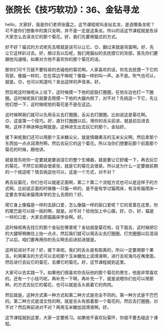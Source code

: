 # 张院长《技巧软功》：36、金钻寻龙

hello，大家好，我是你们老师张露之。这节课程呢叫金钻玄龙，是选哪条龙呢？可不是你们想象中的类只龙啊，并不是一定是这条龙。所以的话这节课程就是告诉大家怎么去读龙它的那个菊花。好，我们先要用猫式的方式。

好不好？猫式的方式呢先去嗯就是说可以让它。😊，翻过来就是背面啊。好，先让它这样趴过去。好，擦过去以后呢，我们用猫似的去抚摸它的背部。首先你们要跟他沟通哦，如果对方他不喜欢你的那个菊花的话。

那你们可千万就不要轻易的去碰他的菊花啊。人家喜欢的话，你先去抚摸一下它的背部，像猫一样的，在在耳边干嘛呢？像猫一样的叫一声。あ不是。吹气也可以，就是。😊，也可以知道吗？发出这样的声音来。好。

然后呢这时候呢从上往下，这时候摸一下他的屁股打圈圈，在他左边也打一下圈圈。这时候呢我们就要去嗯摸一下他的大腿内侧了，对不对？先挑逗一下它，先让他幻想一下，这时候呢他的菊花是不是在这边。

这时候啊我们就可以先用舌尖去打圈圈，舌尖去打圈圈。比如说这是菊花啊。😊，这是第一个技巧。好，直针打圈圈以后，用你的舌尖前进，就是前后进去啊，这样子伸进伸出啊就是。这伸进生出去玩它的那个。金钻好。

接下来呢我们还可以用那个玉米糖尖尖，就是情趣果冻的玉米尖尖啊，然后拿那个东西加一点点润滑剂啊，然后去玩它的这个菊花。所以当你们想要玩那个前面那个菊花的时候，跟他讲。

就是首先呃你一定要就是要润湿它的整个生殖器，就是要让它舒缓一下，再去玩它的菊花，不然它前期会很紧张，就是它的菊花会很紧。所以说为什么一定要做前期的一个挑逗呢？情去挑逗也可以，这是一个方式，对不对？

再去玩菊花，你们也可以就是正面啊，第二个第二个流程方式也可以是这样子的方式啊。比如说正面的时候像一只猫一样的，是不是有学过猫爬床，有没有猫爬床一定要去学起来猫爬床学的怎么去爬的？好。

爬它身上像猫是一样的去舔口爱，怎么像猫一样的舔口爱呢？它的音茎在这里，你的尾巴是可以摇一摇的啊，就是。对不对？给他加上中心膜。好。😊，好，猫是一样的口爱，大家去把猫画床学会啊。好。

这时候呢再去找它的那个金钻在哪里呢？金钻就是菊花啦，往下面去，这时候把它的大腿呀稍微往上抬一点点，然后我们就可以用舌尖去打圈圈。打完圈圈以后湿润了以后，咱们要再用你的舌尖啊去前进前进就是。

这样前进对不对？好，接下来呢。我们的舌头是有距离的，所以一定要用那个果冻。利用果冻的方式可以去呃那个玉米糖加上润滑液啊，进行去咬海鸟在嘴里面，然后进行去玩它的菊花，去爆它的菊花。好，这节课程就到这里。

大家可以去实践一下。如果他们很喜欢你去玩他的那个菊花的男生，他是非常喜欢的。还有一个小技巧呃，再补充一下啊，再补充一下，就是说嗯你们也可以用那种。的方式去玩它的菊花，也可以就是舌头抵着它的肉肉。

然后就是。这种方式第一种方式和第二种方式是完全不同的。第一种方式是干巴巴的。第二种方式是湿文性的啊，就是舌头有抵着那一个菊花的。然后去打圈圈，对不对？然后再前进对不对？再用玉米糖加润滑液啊。好。

这节课程就到这里，大家一定要练习。如果他不喜欢玩菊环，你就不要去碰这个课程。